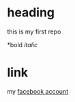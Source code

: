 # heading
this is my first repo


*bold
*italic*
# link
my [facebook account](https://www.facebook.com)